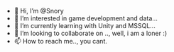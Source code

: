 - 👋 Hi, I’m @Snory
- 👀 I’m interested in game development and data...
- 🌱 I’m currently learning with Unity and MSSQL...
- 💞️ I’m looking to collaborate on .., well, i am a loner :)
- 📫 How to reach me.., you cant.

<!---
Snory/Snory is a ✨ special ✨ repository because its `README.md` (this file) appears on your GitHub profile.
You can click the Preview link to take a look at your changes.
--->
